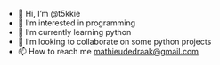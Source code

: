 - 👋 Hi, I’m @t5kkie
- 👀 I’m interested in programming
- 🌱 I’m currently learning python
- 💞️ I’m looking to collaborate on some python projects
- 📫 How to reach me mathieudedraak@gmail.com

<!---
t5kkie/t5kkie is a ✨ special ✨ repository because its `README.md` (this file) appears on your GitHub profile.
You can click the Preview link to take a look at your changes.
--->
